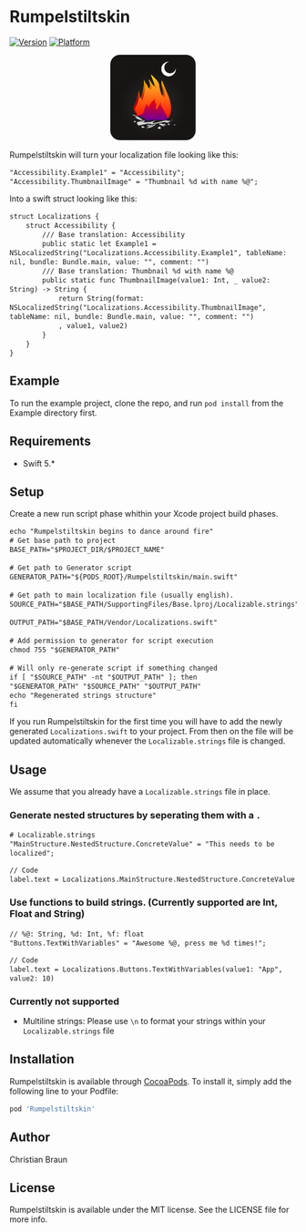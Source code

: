 # Rumpelstiltskin

[![Version](https://img.shields.io/cocoapods/v/Rumpelstiltskin.svg?style=flat)](https://cocoapods.org/pods/Rumpelstiltskin)
[![Platform](https://img.shields.io/cocoapods/p/Rumpelstiltskin.svg?style=flat)](https://cocoapods.org/pods/Rumpelstiltskin)

<div style="text-align:center"><img src="/Logo.png" width="150"></div>

Rumpelstiltskin will turn your localization file looking like this:

```
"Accessibility.Example1" = "Accessibility";
"Accessibility.ThumbnailImage" = "Thumbnail %d with name %@";
```

Into a swift struct looking like this:
```
struct Localizations {
    struct Accessibility {
        /// Base translation: Accessibility
        public static let Example1 = NSLocalizedString("Localizations.Accessibility.Example1", tableName: nil, bundle: Bundle.main, value: "", comment: "")
        /// Base translation: Thumbnail %d with name %@
        public static func ThumbnailImage(value1: Int, _ value2: String) -> String {
            return String(format: NSLocalizedString("Localizations.Accessibility.ThumbnailImage", tableName: nil, bundle: Bundle.main, value: "", comment: "")
            , value1, value2)
        }
    }
}
```

## Example

To run the example project, clone the repo, and run `pod install` from the Example directory first.

## Requirements
* Swift 5.*

## Setup

Create a new run script phase whithin your Xcode project build phases.

```
echo "Rumpelstiltskin begins to dance around fire"
# Get base path to project
BASE_PATH="$PROJECT_DIR/$PROJECT_NAME"

# Get path to Generator script
GENERATOR_PATH="${PODS_ROOT}/Rumpelstiltskin/main.swift"

# Get path to main localization file (usually english).
SOURCE_PATH="$BASE_PATH/SupportingFiles/Base.lproj/Localizable.strings"

OUTPUT_PATH="$BASE_PATH/Vendor/Localizations.swift"

# Add permission to generator for script execution
chmod 755 "$GENERATOR_PATH"

# Will only re-generate script if something changed
if [ "$SOURCE_PATH" -nt "$OUTPUT_PATH" ]; then
"$GENERATOR_PATH" "$SOURCE_PATH" "$OUTPUT_PATH"
echo "Regenerated strings structure"
fi
```

If you run Rumpelstiltskin for the first time you will have to add the newly generated `Localizations.swift` to your 
project. From then on the file will be updated automatically whenever the `Localizable.strings` file is changed.

## Usage
We assume that you already have a `Localizable.strings` file in place.

### Generate nested structures by seperating them with a `.`

```
# Localizable.strings
"MainStructure.NestedStructure.ConcreteValue" = "This needs to be localized";
```

```
// Code
label.text = Localizations.MainStructure.NestedStructure.ConcreteValue
```

### Use functions to build strings. (Currently supported are Int, Float and String)
```
// %@: String, %d: Int, %f: float 
"Buttons.TextWithVariables" = "Awesome %@, press me %d times!";
```

```
// Code
label.text = Localizations.Buttons.TextWithVariables(value1: "App", value2: 10)
```

### Currently not supported
* Multiline strings: Please use `\n` to format your strings within your `Localizable.strings` file


## Installation

Rumpelstiltskin is available through [CocoaPods](https://cocoapods.org). To install
it, simply add the following line to your Podfile:

```ruby
pod 'Rumpelstiltskin'
```

## Author

Christian Braun

## License

Rumpelstiltskin is available under the MIT license. See the LICENSE file for more info.
